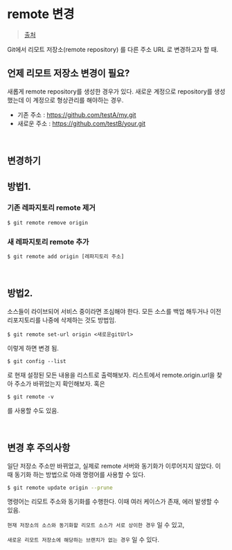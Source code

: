 # remote 변경

> [출처](https://webisfree.com/2020-04-14/[git]-git-remote-repository-%EB%B3%80%EA%B2%BD%ED%95%98%EB%8A%94-%EB%B0%A9%EB%B2%95)

Git에서 리모트 저장소(remote repository) 를 다른 주소 URL 로 변경하고자 할 때.



## 언제 리모트 저장소 변경이 필요?

새롭게 remote repository를 생성한 경우가 있다. 새로운 계정으로 repository를 생성했는데 이 계정으로 형상관리를 해야하는 경우.

- 기존 주소 : https://github.com/testA/my.git
- 새로운 주소 : https://github.com/testB/your.git

<br/>

## 변경하기

## 방법1.

### 기존 레파지토리 remote 제거

```sh
$ git remote remove origin
```

### 새 레파지토리 remote 추가

```sh
$ git remote add origin [레파지토리 주소]
```

<br/>

## 방법2.

소스들이 라이브되어 서비스 중이라면 조심해야 한다. 모든 소스를 백업 해두거나 이전 리포지토리를 나중에 삭제하는 것도 방법임.

```shell
$ git remote set-url origin <새로운gitUrl>
```

이렇게 하면 변경 됨.

```shell
$ git config --list
```

로 현재 설정된 모든 내용을 리스트로 출력해보자. 리스트에서 remote.origin.url을 찾아 주소가 바뀌었는지 확인해보자. 혹은

```shell
$ git remote -v
```

를 사용할 수도 있음.

<br/>

## 변경 후 주의사항

일단 저장소 주소만 바뀌었고, 실제로 remote 서버와 동기화가 이루어지지 않았다. 이때 동기화 하는 방법으로 아래 명령어를 사용할 수 있다.

```sh
$ git remote update origin --prune
```

명령어는 리모트 주소와 동기화를 수행한다. 이때 여러 케이스가 존재, 에러 발생할 수 있음.

`현재 저장소의 소스와 동기화할 리모트 소스가 서로 상이한 경우`  일 수 있고,

`새로운 리모트 저장소에 해당하는 브랜치가 없는 경우` 일 수 있다.

